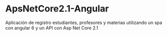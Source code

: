 # ApsNetCore2.1-Angular

Aplicación de registro estudiantes, profesores y materias utilizando un spa con angular 6 y un API con Asp Net Core 2.1
